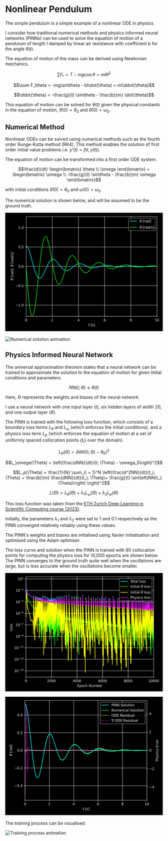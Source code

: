 # Nonlinear Pendulum

The simple pendulum is a simple example of a nonlinear ODE in physics.

I consider how traditional numerical methods and physics informed neural networks (PINNs) can be used to solve the equation of motion of a pendulum of length $l$ damped by linear air resistance with coefficient $b$ for the angle $\theta(t)$.

The equation of motion of the mass can be derived using Newtonian mechanics.

$$\sum F_r = T - mg\cos\theta = ml\dot{\theta}^2$$

$$\sum F_\theta = -mg\sin\theta - bl\dot{\theta} = ml\ddot{\theta}$$

$$\ddot{\theta} = -\frac{g}{l} \sin\theta - \frac{b}{m} \dot{\theta}$$

This equation of motion can be solved for $\theta(t)$ given the physical constants in the equation of motion, $\theta(0) = \theta_0$ and $\dot{\theta}(0) = \omega_0$.

## Numerical Method

Nonlinear ODEs can be solved using numerical methods such as the fourth order Runge-Kutta method (RK4). This method enables the solution of first order initial value problems i.e. $y'(t) = f(t, y(t))$.

The equation of motion can be transformed into a first order ODE system.

$$\frac{d}{dt} \begin{bmatrix} \theta \\ \omega \end{bmatrix} = \begin{bmatrix} \omega \\ -\frac{g}{l} \sin\theta - \frac{b}{m} \omega \end{bmatrix}$$

with initial conditions $\theta(0) = \theta_0$ and $\omega(0) = \omega_0$

The numerical solution is shown below, and will be assumed to be the ground truth.

![Plot of numerical solution](output/numerical_plot.png)

![Numerical solution animation](output/numerical_results_m_1_l_1_b_1.gif)

## Physics Informed Neural Network

The universal approximation theorem states that a neural network can be trained to approximate the solution to the equation of motion for given initial conditions and parameters.

$$NN(t; \Theta) \approx \theta(t)$$

Here, $\Theta$ represents the weights and biases of the neural network.

I use a neural network with one input layer ($t$), six hidden layers of width 20, and one output layer ($\theta$).

The PINN is trained with the following loss function, which consists of a boundary loss terms $L_\theta$ and $L_\omega$ (which enforces the initial conditions), and a physics loss term $L_p$ (which enforces the equation of motion at a set of uniformly spaced collocation points $\{t_i\}$ over the domain).

$$L_\theta(\Theta) = \left(NN(0; \Theta) - \theta_0\right)^2$$

$$L_\omega(\Theta) = \left(\frac{dNN}{dt}(0; \Theta) - \omega_0\right)^2$$

$$L_p(\Theta) = \frac{1}{N} \sum_{i = 1}^N \left(\frac{d^2NN}{dt}(t_i; \Theta) + \frac{b}{m} \frac{dNN}{dt}(t_i; \Theta)+ \frac{g}{l} \sin\left(NN(t_i; \Theta)\right) \right)^2$$

$$L(\Theta) = L_\theta(\Theta) + \lambda_1 L_\omega(\Theta) + \lambda_2 L_p(\Theta)$$

This loss function was taken from the [ETH Zurich Deep Learning in Scientific Computing course (2023)](https://camlab.ethz.ch/teaching/deep-learning-in-scientific-computing-2023.html).

Initially, the parameters $\lambda_1$ and $\lambda_2$ were set to 1 and 0.1 respectively as the PINN converged relatively reliably using these values.

The PINN's weights and biases are initialised using Xavier initialisation and optimised using the Adam optimiser.

The loss curve and solution when the PINN is trained with 80 collocation points for computing the physics loss for 10,000 epochs are shown below. The PINN converges to the ground truth quite well when the oscillations are large, but is less accurate when the oscillations become smaller.

![Loss curve](output/loss_plot_hidden_6_20_t_0_10_n_80_lr_0.005_epochs_10000.png)

![Solution computed by the PINN](output/pinn_plot_hidden_6_20_t_0_10_n_80_lr_0.005_epochs_10000.png)

The training process can be visualised.

![Training process animation](output/training_hidden_6_20_t_0_10_n_80_lr_0.005_epochs_10000.gif)